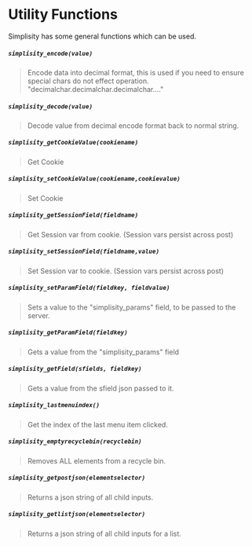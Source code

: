 ﻿# Utility Functions
Simplisity has some general functions which can be used.  

##### ```simplisity_encode(value)```
>Encode data into decimal format, this is used if you need to ensure special chars do not effect operation. "decimalchar.decimalchar.decimalchar...."

##### ```simplisity_decode(value)```
>Decode value from decimal encode format back to normal string.

##### ```simplisity_getCookieValue(cookiename)```
>Get Cookie

##### ```simplisity_setCookieValue(cookiename,cookievalue)```
>Set Cookie

##### ```simplisity_getSessionField(fieldname)```
>Get Session var from cookie. (Session vars persist across post)

##### ```simplisity_setSessionField(fieldname,value)```
>Set Session var to cookie. (Session vars persist across post)

##### ```simplisity_setParamField(fieldkey, fieldvalue)```
>Sets a value to the "simplisity_params" field, to be passed to the server.

##### ```simplisity_getParamField(fieldkey)```
>Gets a value from the "simplisity_params" field

##### ```simplisity_getField(sfields, fieldkey)```
>Gets a value from the sfield json passed to it.

##### ```simplisity_lastmenuindex()```
>Get the index of the last menu item clicked.

##### ```simplisity_emptyrecyclebin(recyclebin)```
>Removes ALL elements from a recycle bin.

##### ```simplisity_getpostjson(elementselector)```
>Returns a json string of all child inputs.

##### ```simplisity_getlistjson(elementselector)```
>Returns a json string of all child inputs for a list.  



